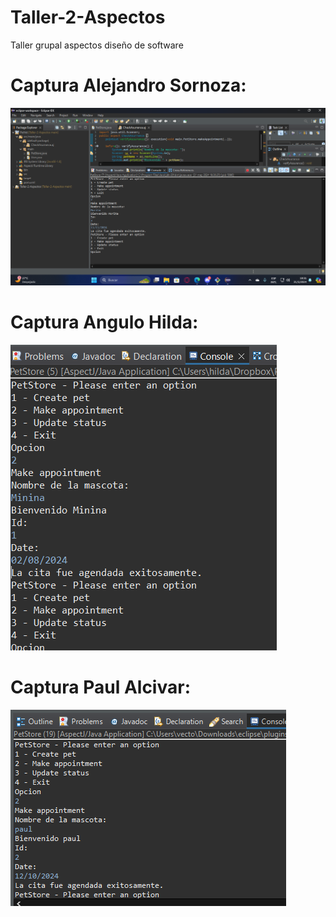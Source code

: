# Taller-2-Aspectos
Taller grupal aspectos diseño de software

# Captura Alejandro Sornoza:
![Captura de Pantalla Sornoza](images/Sornoza.png)


# Captura Angulo Hilda:
![Captura de Pantalla Angulo](images/angulo.png)


# Captura Paul Alcivar:
![Captura de Pantalla Paul](images/Paul.png)